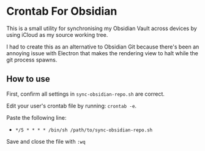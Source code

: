 # Crontab For Obsidian

This is a small utility for synchronising my Obsidian Vault across devices by using iCloud as my source working tree.

I had to create this as an alternative to Obsidian Git because there's been an annoying issue with Electron that makes the rendering view to halt while the git process spawns.

## How to use

First, confirm all settings in `sync-obsidian-repo.sh` are correct.

Edit your user's crontab file by running: `crontab -e`.

Paste the following line:
  - `*/5 * * * * /bin/sh /path/to/sync-obsidian-repo.sh`

Save and close the file with `:wq`

